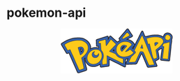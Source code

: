 # pokemon-api

<p align="center">
<img src="https://raw.githubusercontent.com/PokeAPI/media/master/logo/pokeapi_256.png" align="center" title="Murrengan network"/>
</p>
